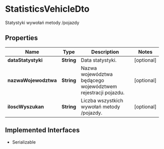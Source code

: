 

# StatisticsVehicleDto

Statystyki wywołań metody /pojazdy

## Properties

| Name | Type | Description | Notes |
|------------ | ------------- | ------------- | -------------|
|**dataStatystyki** | **String** | Data statystyki. |  [optional] |
|**nazwaWojewodztwa** | **String** | Nazwa województwa będącego województwem rejestracji pojazdu. |  [optional] |
|**iloscWyszukan** | **String** | Liczba wszystkich wywołań metody /pojazdy. |  [optional] |


## Implemented Interfaces

* Serializable


